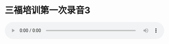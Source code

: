 # 三福培训第一次录音3

<audio style="width: 100%;" preload="false" controls controlslist="nodownload"><source src="//file.simai.life/audio/mp3/old/12210.mp3" type="audio/mpeg">Your browser does not support the audio element.</audio>


